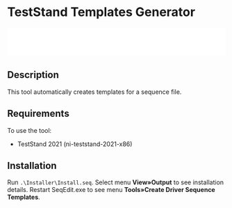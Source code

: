 # TestStand Templates Generator

![Warning](https://raw.githubusercontent.com/425J/TemplatesGenerator/main/Documentation/w0.svg)

## Description

This tool automatically creates templates for a sequence file.

## Requirements

To use the tool:
- TestStand 2021 (ni-teststand-2021-x86)

## Installation

Run `.\Installer\Install.seq`. Select menu **View»Output** to see installation details. Restart SeqEdit.exe to see menu **Tools»Create Driver Sequence Templates**.
